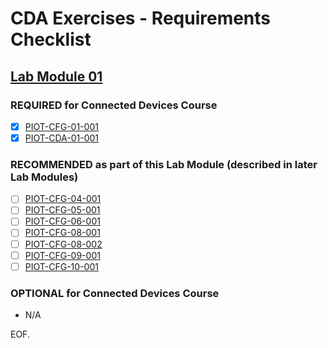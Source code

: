# CDA Exercises - Requirements Checklist

## [Lab Module 01](https://github.com/orgs/programming-the-iot/projects/1#column-9974937)

### REQUIRED for Connected Devices Course

- [X] [PIOT-CFG-01-001](https://github.com/programming-the-iot/book-exercise-tasks/issues/162)
- [X] [PIOT-CDA-01-001](https://github.com/programming-the-iot/book-exercise-tasks/issues/16)

### RECOMMENDED as part of this Lab Module (described in later Lab Modules)

- [ ] [PIOT-CFG-04-001](https://github.com/programming-the-iot/book-exercise-tasks/issues/50)
- [ ] [PIOT-CFG-05-001](https://github.com/programming-the-iot/book-exercise-tasks/issues/72)
- [ ] [PIOT-CFG-06-001](https://github.com/programming-the-iot/book-exercise-tasks/issues/80)
- [ ] [PIOT-CFG-08-001](https://github.com/programming-the-iot/book-exercise-tasks/issues/82)
- [ ] [PIOT-CFG-08-002](https://github.com/programming-the-iot/book-exercise-tasks/issues/153)
- [ ] [PIOT-CFG-09-001](https://github.com/programming-the-iot/book-exercise-tasks/issues/163)
- [ ] [PIOT-CFG-10-001](https://github.com/programming-the-iot/book-exercise-tasks/issues/154)

### OPTIONAL for Connected Devices Course

- N/A

EOF.
